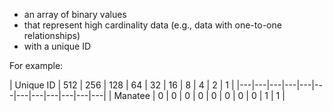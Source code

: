 * an array of binary values
* that represent high cardinality data (e.g., data with one-to-one relationships)
* with a unique ID

For example:

| Unique ID | 512 | 256 | 128 | 64 | 32 | 16 | 8 | 4 | 2 | 1 |
|---|---|---|---|---|---|---|---|---|---|---|---|
| Manatee | 0 | 0 | 0 | 0 | 0 | 0 | 0 | 0 | 1 | 1 |
